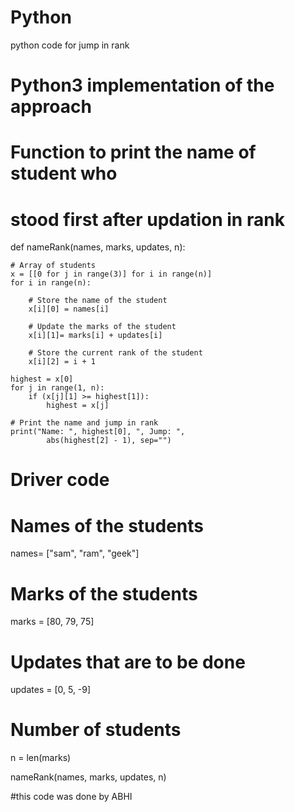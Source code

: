 # Python
python code for jump in rank
# Python3 implementation of the approach

# Function to print the name of student who
# stood first after updation in rank
def nameRank(names, marks, updates, n):
	
	# Array of students
	x = [[0 for j in range(3)] for i in range(n)]
	for i in range(n):
		
		# Store the name of the student
		x[i][0] = names[i]
		
		# Update the marks of the student
		x[i][1]= marks[i] + updates[i]
		
		# Store the current rank of the student
		x[i][2] = i + 1
		
	highest = x[0]
	for j in range(1, n):
		if (x[j][1] >= highest[1]):
			highest = x[j]
			
	# Print the name and jump in rank
	print("Name: ", highest[0], ", Jump: ",
			abs(highest[2] - 1), sep="")

# Driver code

# Names of the students
names= ["sam", "ram", "geek"]

# Marks of the students
marks = [80, 79, 75]

# Updates that are to be done
updates = [0, 5, -9]

# Number of students
n = len(marks)

nameRank(names, marks, updates, n)

#this code was done by ABHI
